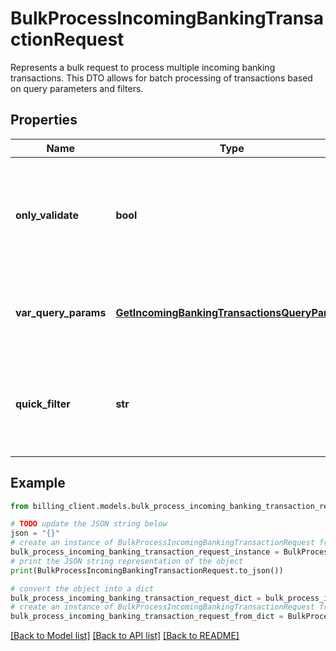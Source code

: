 # BulkProcessIncomingBankingTransactionRequest

Represents a bulk request to process multiple incoming banking transactions.  This DTO allows for batch processing of transactions based on query parameters and filters.

## Properties

Name | Type | Description | Notes
------------ | ------------- | ------------- | -------------
**only_validate** | **bool** | Indicates whether this is a validation-only request without actual processing. | [optional] 
**var_query_params** | [**GetIncomingBankingTransactionsQueryParams**](GetIncomingBankingTransactionsQueryParams.md) | Query parameters to filter the transactions to be processed. | [optional] 
**quick_filter** | **str** | A quick filter string to further refine the selection of transactions to be processed. | [optional] 

## Example

```python
from billing_client.models.bulk_process_incoming_banking_transaction_request import BulkProcessIncomingBankingTransactionRequest

# TODO update the JSON string below
json = "{}"
# create an instance of BulkProcessIncomingBankingTransactionRequest from a JSON string
bulk_process_incoming_banking_transaction_request_instance = BulkProcessIncomingBankingTransactionRequest.from_json(json)
# print the JSON string representation of the object
print(BulkProcessIncomingBankingTransactionRequest.to_json())

# convert the object into a dict
bulk_process_incoming_banking_transaction_request_dict = bulk_process_incoming_banking_transaction_request_instance.to_dict()
# create an instance of BulkProcessIncomingBankingTransactionRequest from a dict
bulk_process_incoming_banking_transaction_request_from_dict = BulkProcessIncomingBankingTransactionRequest.from_dict(bulk_process_incoming_banking_transaction_request_dict)
```
[[Back to Model list]](../README.md#documentation-for-models) [[Back to API list]](../README.md#documentation-for-api-endpoints) [[Back to README]](../README.md)


